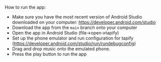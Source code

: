 How to run the app: 
- Make sure you have the most recent version of Android Studio downloaded on your computer: https://developer.android.com/studio
- Download the app from the `main` branch onto your computer
- Open the app in Android Studio (file->open->tapify)
- Set up the phone emulator and run configuration for tapify (https://developer.android.com/studio/run/rundebugconfig)
- Drag and drop music onto the emulated phone.
- Press the play button to run the app
